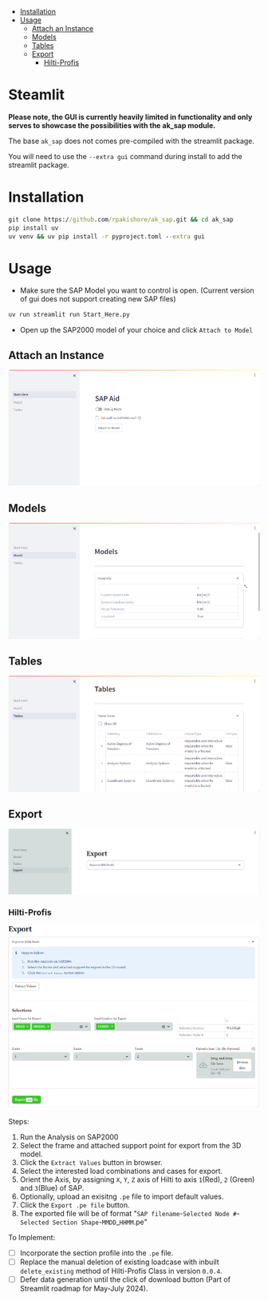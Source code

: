 - [Installation](#installation)
- [Usage](#usage)
  - [Attach an Instance](#attach-an-instance)
  - [Models](#models)
  - [Tables](#tables)
  - [Export](#export)
    - [Hilti-Profis](#hilti-profis)

<h1> Steamlit </h1>

**Please note, the GUI is currently heavily limited in functionality and only serves to showcase the possibilities with the ak_sap module.**

The base `ak_sap` does not comes pre-compiled with the streamlit package.

You will need to use the `--extra gui` command during install to add the streamlit package.

# Installation

```cmd
git clone https://github.com/rpakishore/ak_sap.git && cd ak_sap
pip install uv
uv venv && uv pip install -r pyproject.toml --extra gui
```

# Usage

- Make sure the SAP Model you want to control is open. (Current version of gui does not support creating new SAP files)

```cmd
uv run streamlit run Start_Here.py
```

- Open up the SAP2000 model of your choice and click `Attach to Model`

## Attach an Instance

![GUI-Streamlit-Start_Here.png](../assets/GUI-streamlit-Start_Here.png)

## Models

![GUI-Streamlit-Models.png](../assets/GUI-streamlit-Models.png)

## Tables

![GUI-Streamlit-Tables.png](../assets/GUI-streamlit-Tables.png)

## Export

![GUI-streamlit-Export.png](../assets/GUI-streamlit-Export.png)

### Hilti-Profis

![GUI-streamlit-Export-Hilti.png](../assets/GUI-streamlit-Export-Hilti.png)

Steps:

1. Run the Analysis on SAP2000
2. Select the frame and attached support point for export from the 3D model.
3. Click the `Extract Values` button in browser.
4. Select the interested load combinations and cases for export.
5. Orient the Axis, by assigning `X`, `Y`, `Z` axis of Hilti to axis `1`(Red), `2` (Green) and `3`(Blue) of SAP.
6. Optionally, upload an exisitng `.pe` file to import default values.
7. Click the `Export .pe file` button.
8. The exported file will be of format "`SAP filename`-`Selected Node #`-`Selected Section Shape`-`MMDD`_`HHMM`.pe"

To Implement:

- [ ] Incorporate the section profile into the `.pe` file.
- [ ] Replace the manual deletion of existing loadcase with inbuilt `delete_existing` method of Hilti-Profis Class in version `0.0.4`.
- [ ] Defer data generation until the click of download button (Part of Streamlit roadmap for May-July 2024).